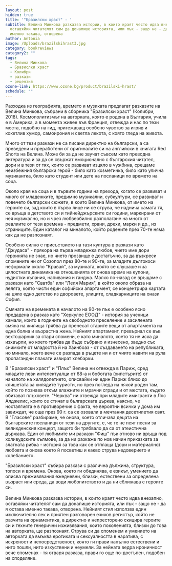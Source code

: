 ```yaml
---
layout: post
hidden: true
title: '"Бразилски храст" - '
subtitle: Велина Минкова разказва истории, в които краят често идва внезапно,
  оставяйки читателят сам да донапише историята, или пък - защо не - да я остава
  именно такава, отворена
author: Antonia
image: /Uploads/brazilskihrast3.jpg
category: bookreviews
category2: ""
tags:
  - Велина Минкова
  - Бразислки храст
  - Колибри
  - разкази
  - рецензия
ozone-link: https://www.ozone.bg/product/brazilski-hrast/
schedule: ""
---
```

Разходка из географията, времето и музиката предлагат разказите на Велина Минкова, събрани в сборника "Бразилски храст" (Колибри, 2018). Космополитизмът на авторката, която е родена в България, учила е в Америка, а в момента живее във Франция, отвежда и нас по тези места, подобно на гид, притежаващ особено чувство за игрив и кокетлив хумор, самоирония и светла лекота, с която гледа на живота. 

Много от тези разкази не са писани директно на български, а са преведени и преработени от оригиналите си на английски в книгата Red Shorts на Велина. Може би за да не звучат съвсем като преводна литература и за да се свържат емоционално с българския читател, дори и в тези от тях, които се развиват изцяло в чужбина, срещаме неизбежния български герой - било като козметичка, било като улична музикантка, било като студент или дете на посланици по времето на соца.

Около края на соца и в първите години на прехода, когато се развиват и много от младежките, предимно музикални, субкултури, се развиват и повечето български сюжети, в които Велина Минкова, от името на героите си, зад които в първо лице ни се струва, че наднича самата тя, се връща в детството си и тийнейджърските си години, маркирани от нея музикално, но и чрез любвеобилно разполагане на много от реалиите от тези времена - предмети, храни, дрехи, марки и др., из страниците. Един каталог на миналото, който родените през 70-те няма как да не разпознаят. 

Особено силно е присъствието на тази култура в разкази като "Джудаса" - прякора на първа младежка любов, чието име дори героинята не знае, но чието прозвище е достатъчно, за да възкреси спомените ни от Созопол през 80-те и 90-те, за младите дългокоси неформали около "Кравай", за музиката, която се слушаше и за цялостната динамика на отношенията от онова време на купони, нудистки къпания, напивания и ганджа. Малко по-назад се връщаме с разкази като "Сватба" или "Леля Мария", в който около образа на лелята, която чисти един софийски апартамент, се концентрира картата на цяло едно детство из дворовете, улиците, сладкарниците на онази София. 

Смяната на времената в началото на 90-те пък е особено ясно предадена в разказ като "Херкулес ЕООД" - история за ученици хамали, които в годините на свободното преселение и засилената смяна на жилища трябва да пренесат старите вещи от апартамента на една болна и възрастна жена. Нейният апартамент, превърнал се във вехтошарник за стари спомени, е като миналото, което тя не иска да изхвърли, но което трябва да бъде събрано и изнесено, заедно със снимките от младостта й на Хаинбоаз - от създаването на републиката, но минало, което вече се разпада в ръцете ни и от чиито навити на рула пропагандни плакати извират хлебарки.  

В "Бразилски храст" и "Плъх" Велина ни отвежда в Париж, сред младите леви интелектуалци от 68-а и боботата (хипстърите) от началото на хилядолетието, описвайки ни един Париж близо до клишетата за хилядите туристи, но през погледа на някой роден там, който го познава откъм влажните и мрачни сгради и от местата, където обитават плъховете. "Черква" ни отвежда при младите имигранти в Лос Алджелис, които се стичат в българската църква, наясно, че носталгията е в противоречие с факта, че вероятни всички у дома им завиждат, че още през 90 г. са се озовали в мечтания десетилетия свят. В "Гласове" разбираме, че онова, което отличава децата на българските посланици от тези на другите, е, че те не пеят песни за великденския концерт, защото би трябвало да са от атеистична държава. Един от любимите ми разкази "Фиш" пък отново ни връща под холивудските хълмове, за да ни разкаже по нов начин приказката за златната рибка - история за това как се отплаща (дори и материално) любовта и онова което й посветиш и какво струва недоверието и колебанието. 

"Бразилски храст" събира разкази с различна дължина, структура, топоси и времена. Онова, което ги обединява, е езикът, умението да описва преживявания ежедневни, близки, естествени за определена възраст или среда, да води любопитството и да ни сближава с героите си. \
\
Велина Минкова разказва истории, в които краят често идва внезапно, оставяйки читателят сам да донапише историята, или пък - защо не - да я остава именно такава, отворена. Нейният стил използва един изключително лек и приятен разговорен езиков регистър, който не разчита на орнаментика, а директно и непресторено скицира героите си и техните генерични изживявания, които поколенията, близки до това на авторката, ще разпознаят.  Струва си да споменем и умението на авторката да вмъква еротиката и сексуалността в наратива, с искреност и непосредственост, която ги прави напълно естествени и нито пошли, нито изкуствени и неумели. За нейната ведра ироничност вече споменах - тя отваря разказа, прави го още по-достъпен, подобен на споделяне.